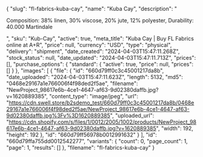 {
  "slug": "fl-fabrics-kuba-cay",
  "name": "Kuba Cay",
  "description": "<p>Composition: 38% linen, 30% viscose, 20% jute, 12% polyester, Durability: 40.000 Martindale</p>",
  "sku": "Kub-Cay",
  "active": true,
  "meta_title": "Kuba Cay | Buy FL Fabrics online at A+R",
  "price": null,
  "currency": "USD",
  "type": "physical",
  "delivery": "shipment",
  "date_created": "2024-04-03T15:47:11.268Z",
  "stock_status": null,
  "date_updated": "2024-04-03T15:47:11.713Z",
  "prices": [],
  "purchase_options": {
    "standard": {
      "active": true,
      "price": null,
      "prices": []
    }
  },
  "images": [
    {
      "file": {
        "id": "660d79ff0c3c45001217da8b",
        "date_uploaded": "2024-04-03T15:47:11.623Z",
        "length": 5132,
        "md5": "0468e29167a1e766006f4f98ded2f5ae",
        "filename": "NewProject_98617e6b-4ce1-4647-af63-9d02380daffb.jpg?v=1620889385",
        "content_type": "image/jpeg",
        "url": "https://cdn.swell.store/b2sdemo_test/660d79ff0c3c45001217da8b/0468e29167a1e766006f4f98ded2f5ae/NewProject_98617e6b-4ce1-4647-af63-9d02380daffb.jpg%3Fv%3D1620889385",
        "uploaded_url": "https://cdn.shopify.com/s/files/1/0012/2005/1002/products/NewProject_98617e6b-4ce1-4647-af63-9d02380daffb.jpg?v=1620889385",
        "width": 192,
        "height": 192
      },
      "id": "660d79ff56978b0012991632"
    }
  ],
  "id": "660d79ffa755dd0012542277",
  "variants": {
    "count": 0,
    "page_count": 1,
    "page": 1,
    "results": []
  },
  "filename": "fl-fabrics-kuba-cay"
}